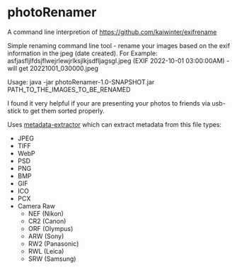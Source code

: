 # photoRenamer
A command line interpretion of https://github.com/kaiwinter/exifrename

Simple renaming command line tool - rename your images based on the exif information in the jpeg (date created).
For Example:
asfjasfljlfdsjflwejrlewjrlksjlkjsdfljagsgl.jpeg (EXIF 2022-10-01 03:00:00AM) - will get 20221001_030000.jpeg

Usage:
java -jar photoRenamer-1.0-SNAPSHOT.jar PATH_TO_THE_IMAGES_TO_BE_RENAMED

I found it very helpful if your are presenting your photos to friends via usb-stick to get them sorted properly.

Uses [metadata-extractor](https://github.com/drewnoakes/metadata-extractor) which can extract metadata from this file types:
* JPEG
* TIFF
* WebP
* PSD
* PNG
* BMP
* GIF
* ICO
* PCX
* Camera Raw
  * NEF (Nikon)
  * CR2 (Canon) 
  * ORF (Olympus) 
  * ARW (Sony)
  * RW2 (Panasonic)
  * RWL (Leica)
  * SRW (Samsung)
